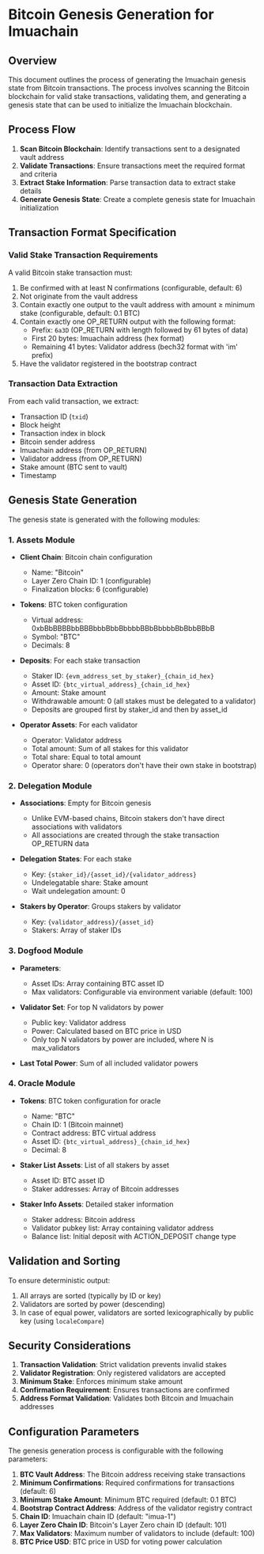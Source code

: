 # Bitcoin Genesis Generation for Imuachain

## Overview

This document outlines the process of generating the Imuachain genesis state from Bitcoin transactions. The process involves scanning the Bitcoin blockchain for valid stake transactions, validating them, and generating a genesis state that can be used to initialize the Imuachain blockchain.

## Process Flow

1. **Scan Bitcoin Blockchain**: Identify transactions sent to a designated vault address
2. **Validate Transactions**: Ensure transactions meet the required format and criteria
3. **Extract Stake Information**: Parse transaction data to extract stake details
4. **Generate Genesis State**: Create a complete genesis state for Imuachain initialization

## Transaction Format Specification

### Valid Stake Transaction Requirements

A valid Bitcoin stake transaction must:

1. Be confirmed with at least N confirmations (configurable, default: 6)
2. Not originate from the vault address
3. Contain exactly one output to the vault address with amount ≥ minimum stake (configurable, default: 0.1 BTC)
4. Contain exactly one OP_RETURN output with the following format:
   - Prefix: `6a3D` (OP_RETURN with length followed by 61 bytes of data)
   - First 20 bytes: Imuachain address (hex format)
   - Remaining 41 bytes: Validator address (bech32 format with 'im' prefix)
5. Have the validator registered in the bootstrap contract

### Transaction Data Extraction

From each valid transaction, we extract:
- Transaction ID (`txid`)
- Block height
- Transaction index in block
- Bitcoin sender address
- Imuachain address (from OP_RETURN)
- Validator address (from OP_RETURN)
- Stake amount (BTC sent to vault)
- Timestamp

## Genesis State Generation

The genesis state is generated with the following modules:

### 1. Assets Module

- **Client Chain**: Bitcoin chain configuration
  - Name: "Bitcoin"
  - Layer Zero Chain ID: 1 (configurable)
  - Finalization blocks: 6 (configurable)

- **Tokens**: BTC token configuration
  - Virtual address: 0xbBbBBBBbbBBBbbbBbbBbbbbBBbBbbbbBbBbbBBbB
  - Symbol: "BTC"
  - Decimals: 8

- **Deposits**: For each stake transaction
  - Staker ID: `{evm_address_set_by_staker}_{chain_id_hex}`
  - Asset ID: `{btc_virtual_address}_{chain_id_hex}`
  - Amount: Stake amount
  - Withdrawable amount: 0 (all stakes must be delegated to a validator)
  - Deposits are grouped first by staker_id and then by asset_id

- **Operator Assets**: For each validator
  - Operator: Validator address
  - Total amount: Sum of all stakes for this validator
  - Total share: Equal to total amount
  - Operator share: 0 (operators don't have their own stake in bootstrap)

### 2. Delegation Module

- **Associations**: Empty for Bitcoin genesis
  - Unlike EVM-based chains, Bitcoin stakers don't have direct associations with validators
  - All associations are created through the stake transaction OP_RETURN data

- **Delegation States**: For each stake
  - Key: `{staker_id}/{asset_id}/{validator_address}`
  - Undelegatable share: Stake amount
  - Wait undelegation amount: 0

- **Stakers by Operator**: Groups stakers by validator
  - Key: `{validator_address}/{asset_id}`
  - Stakers: Array of staker IDs

### 3. Dogfood Module

- **Parameters**:
  - Asset IDs: Array containing BTC asset ID
  - Max validators: Configurable via environment variable (default: 100)

- **Validator Set**: For top N validators by power
  - Public key: Validator address
  - Power: Calculated based on BTC price in USD
  - Only top N validators by power are included, where N is max_validators

- **Last Total Power**: Sum of all included validator powers

### 4. Oracle Module

- **Tokens**: BTC token configuration for oracle
  - Name: "BTC"
  - Chain ID: 1 (Bitcoin mainnet)
  - Contract address: BTC virtual address
  - Asset ID: `{btc_virtual_address}_{chain_id_hex}`
  - Decimal: 8

- **Staker List Assets**: List of all stakers by asset
  - Asset ID: BTC asset ID
  - Staker addresses: Array of Bitcoin addresses

- **Staker Info Assets**: Detailed staker information
  - Staker address: Bitcoin address
  - Validator pubkey list: Array containing validator address
  - Balance list: Initial deposit with ACTION_DEPOSIT change type

## Validation and Sorting

To ensure deterministic output:
1. All arrays are sorted (typically by ID or key)
2. Validators are sorted by power (descending)
3. In case of equal power, validators are sorted lexicographically by public key (using `localeCompare`)


## Security Considerations

1. **Transaction Validation**: Strict validation prevents invalid stakes
2. **Validator Registration**: Only registered validators are accepted
3. **Minimum Stake**: Enforces minimum stake amount
4. **Confirmation Requirement**: Ensures transactions are confirmed
5. **Address Format Validation**: Validates both Bitcoin and Imuachain addresses

## Configuration Parameters

The genesis generation process is configurable with the following parameters:

1. **BTC Vault Address**: The Bitcoin address receiving stake transactions
2. **Minimum Confirmations**: Required confirmations for transactions (default: 6)
3. **Minimum Stake Amount**: Minimum BTC required (default: 0.1 BTC)
4. **Bootstrap Contract Address**: Address of the validator registry contract
5. **Chain ID**: Imuachain chain ID (default: "imua-1")
6. **Layer Zero Chain ID**: Bitcoin's Layer Zero chain ID (default: 101)
7. **Max Validators**: Maximum number of validators to include (default: 100)
8. **BTC Price USD**: BTC price in USD for voting power calculation
